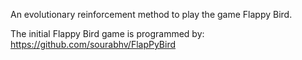 An evolutionary reinforcement method to play the game Flappy Bird.

The initial Flappy Bird game is programmed by: https://github.com/sourabhv/FlapPyBird